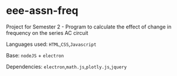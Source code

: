 # eee-assn-freq
Project for Semester 2 - Program to calculate the effect of change in frequency on the series AC circuit

Languages used: `HTML`,`CSS`,`Javascript`

Base: `nodeJS` + `electron`

Dependencies: `electron`,`math.js`,`plotly.js`,`jquery`
